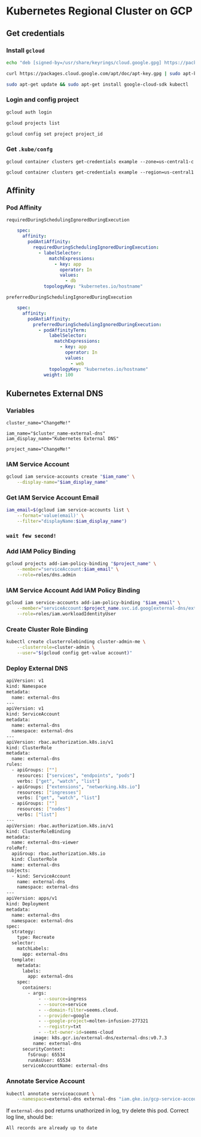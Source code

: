 # Kubernetes Regional Cluster on GCP

## Get credentials

### Install `gcloud`
```bash
echo "deb [signed-by=/usr/share/keyrings/cloud.google.gpg] https://packages.cloud.google.com/apt cloud-sdk main" | sudo tee -a /etc/apt/sources.list.d/google-cloud-sdk.list

curl https://packages.cloud.google.com/apt/doc/apt-key.gpg | sudo apt-key --keyring /usr/share/keyrings/cloud.google.gpg add -

sudo apt-get update && sudo apt-get install google-cloud-sdk kubectl
```

### Login and config project
```bash
gcloud auth login

gcloud projects list

gcloud config set project project_id
```

### Get `.kube/confg`
```
gcloud container clusters get-credentials example --zone=us-central1-c

gcloud container clusters get-credentials example --region=us-central1
``` 

## Affinity

### Pod Affinity
`requiredDuringSchedulingIgnoredDuringExecution`

```yaml
    spec:
      affinity:
        podAntiAffinity:
          requiredDuringSchedulingIgnoredDuringExecution:
            - labelSelector:
                matchExpressions:
                  - key: app
                    operator: In
                    values:
                      - db
              topologyKey: "kubernetes.io/hostname"
```

`preferredDuringSchedulingIgnoredDuringExecution`

```yaml
    spec:
      affinity:
        podAntiAffinity:
          preferredDuringSchedulingIgnoredDuringExecution:
            - podAffinityTerm:
                labelSelector:
                  matchExpressions:
                    - key: app
                      operator: In
                      values:
                        - web
                topologyKey: "kubernetes.io/hostname"
              weight: 100
```

## Kubernetes External DNS

### Variables
```
cluster_name="ChangeMe!"

iam_name="$cluster_name-external-dns"
iam_display_name="Kubernetes External DNS"

project_name="ChangeMe!"
```

### IAM Service Account
```bash
gcloud iam service-accounts create "$iam_name" \
    --display-name="$iam_display_name"
```

### Get IAM Service Account Email
```bash
iam_email=$(gcloud iam service-accounts list \
    --format='value(email)' \
    --filter="displayName:$iam_display_name")
```

### `wait few second!`

### Add IAM Policy Binding
```bash
gcloud projects add-iam-policy-binding "$project_name" \
    --member="serviceAccount:$iam_email" \
    --role=roles/dns.admin
```

### IAM Service Account Add IAM Policy Binding 
```bash
gcloud iam service-accounts add-iam-policy-binding "$iam_email" \
    --member="serviceAccount:$project_name.svc.id.goog[external-dns/external-dns]" \
    --role=roles/iam.workloadIdentityUser
```

### Create Cluster Role Binding
```bash
kubectl create clusterrolebinding cluster-admin-me \
    --clusterrole=cluster-admin \
    --user="$(gcloud config get-value account)"
```

### Deploy External DNS
```bash
apiVersion: v1
kind: Namespace
metadata:
  name: external-dns
---
apiVersion: v1
kind: ServiceAccount
metadata:
  name: external-dns
  namespace: external-dns
---
apiVersion: rbac.authorization.k8s.io/v1
kind: ClusterRole
metadata:
  name: external-dns
rules:
  - apiGroups: [""]
    resources: ["services", "endpoints", "pods"]
    verbs: ["get", "watch", "list"]
  - apiGroups: ["extensions", "networking.k8s.io"]
    resources: ["ingresses"]
    verbs: ["get", "watch", "list"]
  - apiGroups: [""]
    resources: ["nodes"]
    verbs: ["list"]
---
apiVersion: rbac.authorization.k8s.io/v1
kind: ClusterRoleBinding
metadata:
  name: external-dns-viewer
roleRef:
  apiGroup: rbac.authorization.k8s.io
  kind: ClusterRole
  name: external-dns
subjects:
  - kind: ServiceAccount
    name: external-dns
    namespace: external-dns
---
apiVersion: apps/v1
kind: Deployment
metadata:
  name: external-dns
  namespace: external-dns
spec:
  strategy:
    type: Recreate
  selector:
    matchLabels:
      app: external-dns
  template:
    metadata:
      labels:
        app: external-dns
    spec:
      containers:
        - args:
            - --source=ingress
            - --source=service
            - --domain-filter=seems.cloud.
            - --provider=google
            - --google-project=molten-infusion-277321
            - --registry=txt
            - --txt-owner-id=seems-cloud
          image: k8s.gcr.io/external-dns/external-dns:v0.7.3
          name: external-dns
      securityContext:
        fsGroup: 65534
        runAsUser: 65534
      serviceAccountName: external-dns
```

### Annotate Service Account
```bash
kubectl annotate serviceaccount \
    --namespace=external-dns external-dns "iam.gke.io/gcp-service-account=$iam_email"
```

If `external-dns` pod returns unathorized in log, try delete this pod. Correct log line, should be:

`All records are already up to date`
